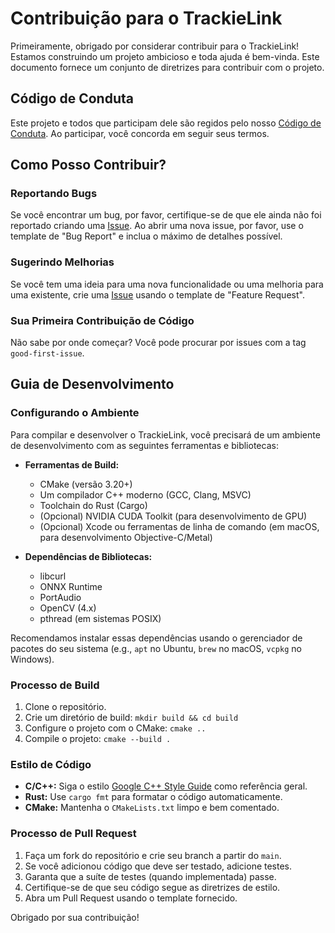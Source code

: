# Contribuição para o TrackieLink

Primeiramente, obrigado por considerar contribuir para o TrackieLink! Estamos construindo um projeto ambicioso e toda ajuda é bem-vinda. Este documento fornece um conjunto de diretrizes para contribuir com o projeto.

## Código de Conduta

Este projeto e todos que participam dele são regidos pelo nosso [Código de Conduta](CODE_OF_CONDUCT.md). Ao participar, você concorda em seguir seus termos.

## Como Posso Contribuir?

### Reportando Bugs

Se você encontrar um bug, por favor, certifique-se de que ele ainda não foi reportado criando uma [Issue](https://github.com/seu-usuario/TrackieLink/issues). Ao abrir uma nova issue, por favor, use o template de "Bug Report" e inclua o máximo de detalhes possível.

### Sugerindo Melhorias

Se você tem uma ideia para uma nova funcionalidade ou uma melhoria para uma existente, crie uma [Issue](https://github.com/seu-usuario/TrackieLink/issues) usando o template de "Feature Request".

### Sua Primeira Contribuição de Código

Não sabe por onde começar? Você pode procurar por issues com a tag `good-first-issue`.

## Guia de Desenvolvimento

### Configurando o Ambiente

Para compilar e desenvolver o TrackieLink, você precisará de um ambiente de desenvolvimento com as seguintes ferramentas e bibliotecas:

-   **Ferramentas de Build:**
    -   CMake (versão 3.20+)
    -   Um compilador C++ moderno (GCC, Clang, MSVC)
    -   Toolchain do Rust (Cargo)
    -   (Opcional) NVIDIA CUDA Toolkit (para desenvolvimento de GPU)
    -   (Opcional) Xcode ou ferramentas de linha de comando (em macOS, para desenvolvimento Objective-C/Metal)

-   **Dependências de Bibliotecas:**
    -   libcurl
    -   ONNX Runtime
    -   PortAudio
    -   OpenCV (4.x)
    -   pthread (em sistemas POSIX)

Recomendamos instalar essas dependências usando o gerenciador de pacotes do seu sistema (e.g., `apt` no Ubuntu, `brew` no macOS, `vcpkg` no Windows).

### Processo de Build

1.  Clone o repositório.
2.  Crie um diretório de build: `mkdir build && cd build`
3.  Configure o projeto com o CMake: `cmake ..`
4.  Compile o projeto: `cmake --build .`

### Estilo de Código

-   **C/C++:** Siga o estilo [Google C++ Style Guide](https://google.github.io/styleguide/cppguide.html) como referência geral.
-   **Rust:** Use `cargo fmt` para formatar o código automaticamente.
-   **CMake:** Mantenha o `CMakeLists.txt` limpo e bem comentado.

### Processo de Pull Request

1.  Faça um fork do repositório e crie seu branch a partir do `main`.
2.  Se você adicionou código que deve ser testado, adicione testes.
3.  Garanta que a suíte de testes (quando implementada) passe.
4.  Certifique-se de que seu código segue as diretrizes de estilo.
5.  Abra um Pull Request usando o template fornecido.

Obrigado por sua contribuição!
